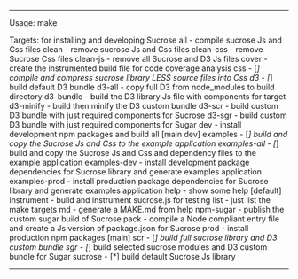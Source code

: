 
--------------------------------------
  Usage:
    make <target>

  Targets: for installing and developing Sucrose
    all            - compile sucrose Js and Css files
    clean          - remove sucrose Js and Css files
    clean-css      - remove Sucrose Css files
    clean-js       - remove all Sucrose and D3 Js files
    cover          - create the instrumented build file for code coverage analysis
    css            - [*] compile and compress sucrose library LESS source files into Css
    d3             - [*] build default D3 bundle
    d3-all         - copy full D3 from node_modules to build directory
    d3-bundle      - build the D3 library Js file with components for target
    d3-minify      - build then minify the D3 custom bundle
    d3-scr         - build custom D3 bundle with just required components for Sucrose
    d3-sgr         - build custom D3 bundle with just required components for Sugar
    dev            - install development npm packages and build all [main dev]
    examples       - [*] build and copy the Sucrose Js and Css to the example application
    examples-all   - [*] build and copy the Sucrose Js and Css and dependency files to the example application
    examples-dev   - install development package dependencies for Sucrose library and generate examples application
    examples-prod  - install production package dependencies for Sucrose library and generate examples application
    help           - show some help [default]
    instrument     - build and instrument sucrose.js for testing
    list           - just list the make targets
    md             - generate a MAKE.md from help
    npm-sugar      - publish the custom sugar build of Sucrose
    pack           - compile a Node compliant entry file and create a Js version of package.json for Sucrose
    prod           - install production npm packages [main]
    scr            - [*] build full sucrose library and D3 custom bundle
    sgr            - [*] build selected sucrose modules and D3 custom bundle for Sugar
    sucrose        - [*] build default Sucrose Js library
 
--------------------------------------
 
